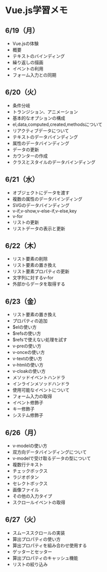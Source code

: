 # Vue.js学習メモ
## 6/19（月）
- Vue.jsの体験
- 概要
- テキストのバインディング
- 繰り返しの描画
- イベントの利用
- フォーム入力との同期

## 6/20（火）
- 条件分岐
- トランジション、アニメーション
- 基本的なオプションの構成
- el,data,computed,created,methodsについて
- リアクティブデータについて
- テキストのデータバインディング
- 属性のデータバインディング
- データの更新
- カウンターの作成
- クラスとスタイルのデータバインディング

## 6/21（水）
- オブジェクトにデータを渡す
- 複数の属性のデータバインディング
- SVGのデータバインディング
- v-if,v-show,v-else-if,v-else,key
- v-for
- リストの更新
- リストデータの表示と更新

## 6/22（木）
- リスト要素の削除
- リスト要素の置き換え
- リスト要素プロパティの更新
- 文字列に対するv-for
- 外部からデータを取得する

## 6/23（金）
- リスト要素の置き換え
- プロパティの追加
- $elの使い方
- $refsの使い方
- $refsで使えない処理を試す
- v-preの使い方
- v-onceの使い方
- v-textの使い方
- v-htmlの使い方
- v-cloakの使い方
- メソッドイベントハンドラ
- インラインメソッドハンドラ
- 使用可能なイベントについて
- フォーム入力の取得
- イベント修飾子
- キー修飾子
- システム修飾子

## 6/26（月）
- v-modelの使い方
- 双方向データバインディングについて
- v-modelで受け取るデータの型について
- 複数行テキスト
- チェックボックス
- ラジオボタン
- セレクトボックス
- 画像ファイル
- その他の入力タイプ
- スクロールイベントの取得

## 6/27（火）
- スムーススクロールの実装
- 算出プロパティの使い方
- 算出プロパティを組み合わせ使用する
- ゲッターとセッター
- 算出プロパティのキャッシュ機能
- リストの絞り込み
